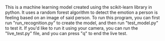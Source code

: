 This is a machine learning model created using the scikit-learn library in python. It uses a random forest algorithm to detect the emotion a person is feeling based on an image of said person. To run this program, you can first run "run_recognition.py" to create the model, and then run "test_model.py" to test it. If you'd like to run it using your camera, you can run the "live_test.py" file, and you can press "q" to end the live test. 
